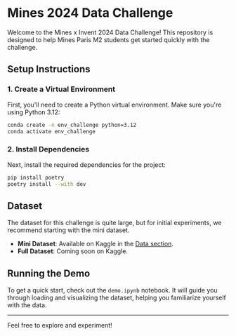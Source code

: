 # Mines 2024 Data Challenge

Welcome to the Mines x Invent 2024 Data Challenge! This repository is designed to help Mines Paris M2 students get started quickly with the challenge.

## Setup Instructions

### 1. Create a Virtual Environment

First, you'll need to create a Python virtual environment. Make sure you're using Python 3.12:

```bash
conda create -n env_challenge python=3.12
conda activate env_challenge
```

### 2. Install Dependencies

Next, install the required dependencies for the project:

```bash
pip install poetry
poetry install --with dev
```

## Dataset

The dataset for this challenge is quite large, but for initial experiments, we recommend starting with the mini dataset.

- **Mini Dataset**: Available on Kaggle in the [Data section](https://www.kaggle.com/competitions/data-challenge-invent-mines2024/data).
- **Full Dataset**: Coming soon on Kaggle.

## Running the Demo

To get a quick start, check out the `demo.ipynb` notebook. It will guide you through loading and visualizing the dataset, helping you familiarize yourself with the data.

---

Feel free to explore and experiment!